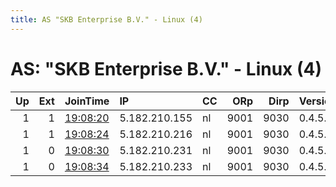 ```yaml
---
title: AS "SKB Enterprise B.V." - Linux (4)
---
```


# AS: "SKB Enterprise B.V." - Linux (4)

|   Up |   Ext | JoinTime                                                                                            | IP            | CC   |   ORp |   Dirp | Version   | Contact   | Nickname   |   eFamMembers |
|-----:|------:|:----------------------------------------------------------------------------------------------------|:--------------|:-----|------:|-------:|:----------|:----------|:-----------|--------------:|
|    1 |     1 | [19:08:20](https://metrics.torproject.org/rs.html#details/D5001BB1F96329B37DAA3BA45E8F7F95CD9A1540) | 5.182.210.155 | nl   |  9001 |   9030 | 0.4.5.9   | None      | sushiwaves |             5 |
|    1 |     1 | [19:08:24](https://metrics.torproject.org/rs.html#details/6E3DB5776D2B770FC4016948DFD4871FE65DAC3E) | 5.182.210.216 | nl   |  9001 |   9030 | 0.4.5.9   | None      | airglow    |             5 |
|    1 |     0 | [19:08:30](https://metrics.torproject.org/rs.html#details/9367EB01DF75DE6265A0971249204029D6A55877) | 5.182.210.231 | nl   |  9001 |   9030 | 0.4.5.9   | None      | oddling    |             5 |
|    1 |     0 | [19:08:34](https://metrics.torproject.org/rs.html#details/9C9EDFC5B211E1672A667AB038D081E421D5E8A2) | 5.182.210.233 | nl   |  9001 |   9030 | 0.4.5.9   | None      | admo       |             5 |
